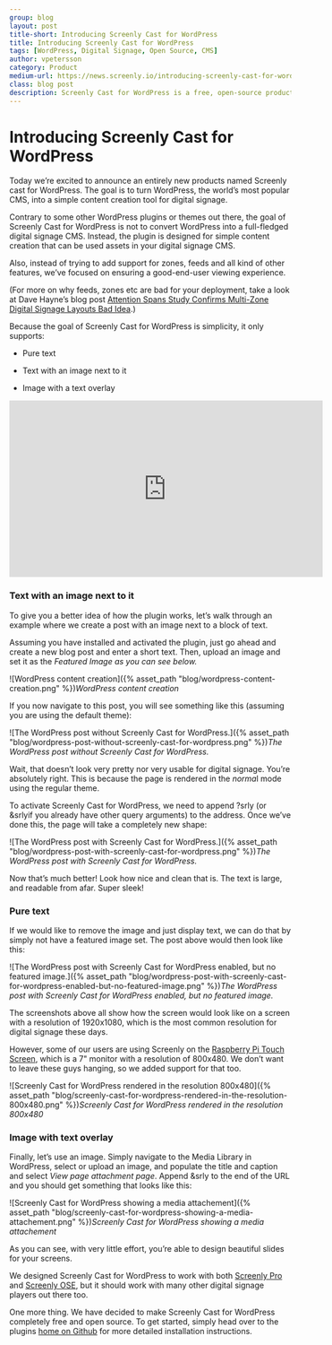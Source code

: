 ```yaml
---
group: blog
layout: post
title-short: Introducing Screenly Cast for WordPress
title: Introducing Screenly Cast for WordPress
tags: [WordPress, Digital Signage, Open Source, CMS]
author: vpetersson
category: Product
medium-url: https://news.screenly.io/introducing-screenly-cast-for-wordpress-a27ff26667b7
class: blog post
description: Screenly Cast for WordPress is a free, open-source product from the Screenly team. The plugin optimizes the popular CMS tool, WordPress for creating digital signage content. Watch our video walking you through the installation.
---
```


# Introducing Screenly Cast for WordPress

Today we’re excited to announce an entirely new products named Screenly cast for WordPress. The goal is to turn WordPress, the world’s most popular CMS, into a simple content creation tool for digital signage.

Contrary to some other WordPress plugins or themes out there, the goal of Screenly Cast for WordPress is not to convert WordPress into a full-fledged digital signage CMS. Instead, the plugin is designed for simple content creation that can be used assets in your digital signage CMS.

Also, instead of trying to add support for zones, feeds and all kind of other features, we’ve focused on ensuring a good-end-user viewing experience.

(For more on why feeds, zones etc are bad for your deployment, take a look at Dave Hayne’s blog post [Attention Spans Study Confirms Multi-Zone Digital Signage Layouts Bad Idea](http://www.sixteen-nine.net/2015/05/18/attention-spans-study-confirms-multi-zone-digital-signage-layouts-bad-idea/).)

Because the goal of Screenly Cast for WordPress is simplicity, it only supports:

* Pure text

* Text with an image next to it

* Image with a text overlay

<center><iframe width="560" height="315" src="https://www.youtube.com/embed/rX6b9ZAYi34" frameborder="0" allowfullscreen></iframe></center>

### Text with an image next to it

To give you a better idea of how the plugin works, let’s walk through an example where we create a post with an image next to a block of text.

Assuming you have installed and activated the plugin, just go ahead and create a new blog post and enter a short text. Then, upload an image and set it as the *Featured Image *as you can see below*.*

![WordPress content creation]({% asset_path "blog/wordpress-content-creation.png" %})*WordPress content creation*

If you now navigate to this post, you will see something like this (assuming you are using the default theme):

![The WordPress post without Screenly Cast for WordPress.]({% asset_path "blog/wordpress-post-without-screenly-cast-for-wordpress.png" %})*The WordPress post without Screenly Cast for WordPress.*

Wait, that doesn’t look very pretty nor very usable for digital signage. You’re absolutely right. This is because the page is rendered in the *norma*l mode using the regular theme.

To activate Screenly Cast for WordPress, we need to append ?srly (or &srlyif you already have other query arguments) to the address. Once we’ve done this, the page will take a completely new shape:

![The WordPress post with Screenly Cast for WordPress.]({% asset_path "blog/wordpress-post-with-screenly-cast-for-wordpress.png" %})*The WordPress post with Screenly Cast for WordPress.*

Now that’s much better! Look how nice and clean that is. The text is large, and readable from afar. Super sleek!

### Pure text

If we would like to remove the image and just display text, we can do that by simply not have a featured image set. The post above would then look like this:

![The WordPress post with Screenly Cast for WordPress enabled, but no featured image.]({% asset_path "blog/wordpress-post-with-screenly-cast-for-wordpress-enabled-but-no-featured-image.png" %})*The WordPress post with Screenly Cast for WordPress enabled, but no featured image.*

The screenshots above all show how the screen would look like on a screen with a resolution of 1920x1080, which is the most common resolution for digital signage these days.

However, some of our users are using Screenly on the [Raspberry Pi Touch Screen](https://www.raspberrypi.org/products/raspberry-pi-touch-display/), which is a 7" monitor with a resolution of 800x480. We don’t want to leave these guys hanging, so we added support for that too.

![Screenly Cast for WordPress rendered in the resolution 800x480]({% asset_path "blog/screenly-cast-for-wordpress-rendered-in-the-resolution-800x480.png" %})*Screenly Cast for WordPress rendered in the resolution 800x480*

### Image with text overlay

Finally, let’s use an image. Simply navigate to the Media Library in WordPress, select or upload an image, and populate the title and caption and select *View page attachment page*. Append &srly to the end of the URL and you should get something that looks like this:

![Screenly Cast for WordPress showing a media attachement]({% asset_path "blog/screenly-cast-for-wordpress-showing-a-media-attachement.png" %})*Screenly Cast for WordPress showing a media attachement*

As you can see, with very little effort, you’re able to design beautiful slides for your screens.

We designed Screenly Cast for WordPress to work with both [Screenly Pro](https://www.screenly.io) and [Screenly OSE](https://www.screenly.io/ose), but it should work with many other digital signage players out there too.

One more thing. We have decided to make Screenly Cast for WordPress completely free and open source. To get started, simply head over to the plugins [home on Github](https://github.com/Screenly/Screenly-Cast-for-WordPress) for more detailed installation instructions.
